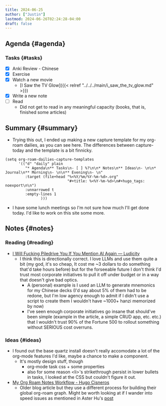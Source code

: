 ```yaml
---
title: 2024-06-25
author: ["Justin"]
lastmod: 2024-06-26T02:24:28-04:00
draft: false
---
```


## Agenda {#agenda}


### Tasks {#tasks}

-   [X] Anki Review - Chinese
-   [X] Exercise
-   [X] Watch a new movie
    -   [I Saw the TV Glow]({{< relref "../../../main/i_saw_the_tv_glow.md" >}})
-   [X] Write a new note
-   [ ] Read
    -   Did not get to read in any meaningful capacity (books, that is, finished
        some articles)


## Summary {#summary}

-   Trying this out, I ended up making a new capture template for my org-roam
    dailies, as you can see here. The differences between capture-today and the
    template is a bit finnicky.

<!--listend-->

```elisp
(setq org-roam-dailies-capture-templates
      '(("d" "daily" plain
         "* Agenda\n** Tasks\n- [ ] %?\n\n* Notes\n** Ideas\n- \n\n* Journal\n** Morning\n- \n\n** Evening\n- \n"
         :target (file+head "%<%Y/%m/%Y-%m-%d>.org"
                            "#+title: %<%Y-%m-%d>\n#+hugo_tags: noexport\n\n")
         :unnarrowed t
         :empty-lines 1
                )))
```

-   I have some lunch meetings so I'm not sure how much I'll get done today. I'd
    like to work on this site some more.


## Notes {#notes}


### Reading {#reading}

-   [I Will Fucking Piledrive You If You Mention AI Again — Ludicity](https://ludic.mataroa.blog/blog/i-will-fucking-piledrive-you-if-you-mention-ai-again/)
    -   I think this is directionally correct. I love LLMs and use them quite a bit
        (my god, it's so cheap, It cost me ~3 dollars to do something
        that'd take hours before) but for the forseeable future I don't think I'd
        trust most corporate initiatives to pull it off under budget or in a way
        that doesn't give bad optics.
        -   A (personal) example is I used an LLM to generate mnemonics for my Chinese decks
            (I'd say about 5% of them had to be redone, but I'm low agency enough to
            admit if I didn't use a script to create them I wouldn't have ~1000+ hanzi
            memorized by now)
        -   I've seen enough corporate initiatives go insane that should've
            been simple (example in the article, a simple CRUD app,
            etc. etc.) that I wouldn't trust 90% of the Fortune 500 to rollout
            something without SERIOUS cost overruns.


### Ideas {#ideas}

-   I found out the base quartz install doesn't really accomodate a lot of the
    org-mode features I'd like, maybe a chance to make a component.
    -   It's mostly design stuff, though
        -   org-mode task css + some properties
        -   also for some reason &lt;li&gt;'s strikethrough persist in lower bullets in
            tasks, I looked at the CSS but couldn't figure it out.
-   [ My Org Roam Notes Workflow - Hugo Cisneros](https://hugocisneros.com/blog/my-org-roam-notes-workflow/)
    -   Older blog article but they use a different process for building their
        global org-roam graph. Might be worth looking at if I wander into speed
        issues as mentioned in Aster Hu's [post](<https://www.asterhu.com/post/20240220-publish-org-roam-with-quartz-oxhugo/#limitations>)
